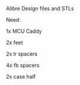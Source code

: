 Alibre Design files and STLs

Need:

1x MCU Caddy

2x feet

2x lr spacers

4x fb spacers

2x case half
